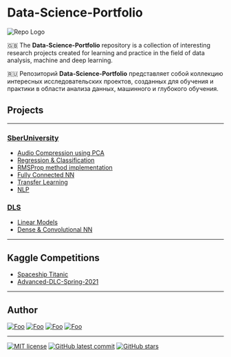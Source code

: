 # Data-Science-Portfolio

![Repo Logo](https://images.paramount.tech/uri/mgid:arc:imageassetref:shared.southpark.nordics:f828643f-8e52-4037-84e5-c672bef9fcbe?quality=0.7&gen=ntrn&legacyStatusCode=true)

🇬🇧 The **Data-Science-Portfolio** repository is a collection of interesting research projects created for learning and practice in the field of data analysis, machine and deep learning.

🇷🇺 Репозиторий **Data-Science-Portfolio** представляет собой коллекцию интересных исследовательских проектов, созданных для обучения и практики в области анализа данных, машинного и глубокого обучения.



## Projects

---

### [SberUniversity](https://github.com/otofarings/Data-Science-Portfolio/tree/main/SberUniversity)

- [Audio Compression using PCA](https://github.com/otofarings/Data-Science-Portfolio/tree/main/SberUniversity/Audio%20Compression%20using%20PCA)
- [Regression & Classification](https://github.com/otofarings/Data-Science-Portfolio/tree/main/SberUniversity/Regression%20&%20Classification/Regression%20&%20Classification.ipynb)
- [RMSProp method implementation](https://github.com/otofarings/Data-Science-Portfolio/tree/main/SberUniversity/Optimizer/RMSProp.ipynb)
- [Fully Connected NN](https://github.com/otofarings/Data-Science-Portfolio/tree/main/SberUniversity/Computer%20Vision/Fully%20Connected%20NN.ipynb)
- [Transfer Learning](https://github.com/otofarings/Data-Science-Portfolio/tree/main/SberUniversity/Computer%20Vision/Transfer%20Learning.ipynb)
- [NLP](https://github.com/otofarings/Data-Science-Portfolio/tree/main/SberUniversity/NLP/NLP.ipynb)

### [DLS](https://github.com/otofarings/Data-Science-Portfolio/tree/main/DLS)

- [Linear Models](https://github.com/otofarings/Data-Science-Portfolio/tree/main/DLS/Linear%20Models/Linear%20Models.ipynb)
- [Dense & Convolutional NN](https://github.com/otofarings/Data-Science-Portfolio/tree/main/DLS/Dense%20&%20Convolutional%20NN/Dense%20&%20Convolutional%20NN.ipynb)

---

## Kaggle Competitions

- [Spaceship Titanic](https://github.com/otofarings/Data-Science-Portfolio/blob/main/Kaggle/spaceship-titanic.ipynb)
- [Advanced-DLC-Spring-2021](https://github.com/otofarings/Data-Science-Portfolio/blob/main/Kaggle/kaggle_telecom_churn.ipynb)

---

## Author

<a href="https://github.com/otofarings" rel="some text">![Foo](https://img.shields.io/badge/GitHub-100000?style=for-the-badge&logo=github&logoColor=white)</a>
<a href="https://www.kaggle.com/otofarings" rel="some text">![Foo](https://img.shields.io/badge/Kaggle-20BEFF?style=for-the-badge&logo=Kaggle&logoColor=white)</a>
<a href="https://t.me/otofarings" rel="some text">![Foo](https://img.shields.io/badge/Telegram-2CA5E0?style=for-the-badge&logo=telegram&logoColor=white)</a>
<a href="https://linkedin.com/in/anton-abdulgalimov-b264a3203" rel="some text">![Foo](https://img.shields.io/badge/LinkedIn-0077B5?style=for-the-badge&logo=linkedin&logoColor=white)</a>

---

[![MIT license](https://img.shields.io/badge/License-MIT-blue.svg)](https://lbesson.mit-license.org/)
[![GitHub latest commit](https://badgen.net/github/last-commit/otofarings/Data-Science-Portfolio)](https://GitHub.com/otofarings/Data-Science-Portfolio/commit/)
[![GitHub stars](https://badgen.net/github/stars/otofarings/Data-Science-Portfolio)](https://GitHub.com/otofarings/Data-Science-Portfolio/stargazers/)